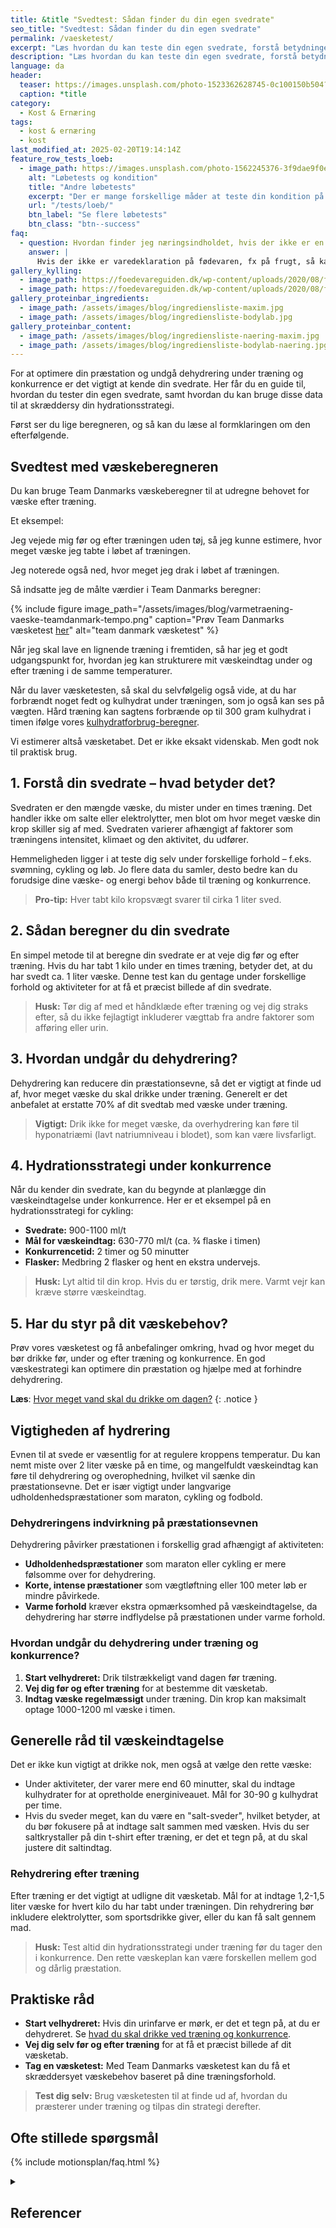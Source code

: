 ```yaml
---
title: &title "Svedtest: Sådan finder du din egen svedrate"
seo_title: "Svedtest: Sådan finder du din egen svedrate"
permalink: /vaesketest/
excerpt: "Læs hvordan du kan teste din egen svedrate, forstå betydningen af dit væsketab under træning, og få indsigt i hvordan du undgår dehydrering og planlægger din væskestrategi."
description: "Læs hvordan du kan teste din egen svedrate, forstå betydningen af dit væsketab under træning, og få indsigt i hvordan du undgår dehydrering og planlægger din væskestrategi."
language: da
header:
  teaser: https://images.unsplash.com/photo-1523362628745-0c100150b504?q=60&w=400&h=300&auto=format&fit=crop&ixlib=rb-4.0.3&ixid=M3wxMjA3fDB8MHxwaG90by1wYWdlfHx8fGVufDB8fHx8fA%3D%3D
  caption: *title
category:
  - Kost & Ernæring
tags:
  - kost & ernæring
  - kost
last_modified_at: 2025-02-20T19:14:14Z
feature_row_tests_loeb:
  - image_path: https://images.unsplash.com/photo-1562245376-3f9dae9f0e73?ixlib=rb-4.0.3&ixid=M3wxMjA3fDB8MHxwaG90by1wYWdlfHx8fGVufDB8fHx8fA%3D%3D&auto=format&fit=crop&w=300&q=10
    alt: "Løbetests og kondition"
    title: "Andre løbetests"
    excerpt: "Der er mange forskellige måder at teste din kondition på. Vi har samlet en lang række forskellige løbetests, hvor du også kan estimere dit kondital."
    url: "/tests/loeb/"
    btn_label: "Se flere løbetests"
    btn_class: "btn--success"
faq:
  - question: Hvordan finder jeg næringsindholdet, hvis der ikke er en varedeklaration?
    answer: |
      Hvis der ikke er varedeklaration på fødevaren, fx på frugt, så kan du finde næringsindholdet i [gratis kalorietæller apps](/kalorietaeller-apps/) eller i nogle af vores [kalorietabeller](/kalorietabellen/), der er baseret på Fødevaredatabanken lavet af Fødevareinstituttet på Danmarks Tekniske Universitet (DTU).
gallery_kylling:
  - image_path: https://foedevareguiden.dk/wp-content/uploads/2020/08/fullsizeoutput_63e-768x1024.jpeg
  - image_path: https://foedevareguiden.dk/wp-content/uploads/2020/08/fullsizeoutput_648-768x1024.jpeg
gallery_proteinbar_ingredients:
  - image_path: /assets/images/blog/ingrediensliste-maxim.jpg
  - image_path: /assets/images/blog/ingrediensliste-bodylab.jpg
gallery_proteinbar_content:
  - image_path: /assets/images/blog/ingrediensliste-naering-maxim.jpg
  - image_path: /assets/images/blog/ingrediensliste-bodylab-naering.jpg
---
```


For at optimere din præstation og undgå dehydrering under træning og konkurrence er det vigtigt at kende din svedrate. Her får du en guide til, hvordan du tester din egen svedrate, samt hvordan du kan bruge disse data til at skræddersy din hydrationsstrategi.

Først ser du lige beregneren, og så kan du læse al formklaringen om den efterfølgende.

## Svedtest med væskeberegneren

Du kan bruge Team Danmarks væskeberegner til at udregne behovet for væske efter træning.

Et eksempel:

Jeg vejede mig før og efter træningen uden tøj, så jeg kunne estimere, hvor meget væske jeg tabte i løbet af træningen.

Jeg noterede også ned, hvor meget jeg drak i løbet af træningen.

Så indsatte jeg de målte værdier i Team Danmarks beregner:

{% include figure image_path="/assets/images/blog/varmetraening-vaeske-teamdanmark-tempo.png"  caption="Prøv Team Danmarks væsketest [her](https://www.teamdanmark.dk/til-atleter/sportsernaering/vaesketest/)" alt="team danmark væsketest" %}

Når jeg skal lave en lignende træning i fremtiden, så har jeg et godt udgangspunkt for, hvordan jeg kan strukturere mit væskeindtag under og efter træning i de samme temperaturer.

Når du laver væsketesten, så skal du selvfølgelig også vide, at du har forbrændt noget fedt og kulhydrat under træningen, som jo også kan ses på vægten. Hård træning kan sagtens forbrænde op til 300 gram kulhydrat i timen ifølge vores [kulhydratforbrug-beregner](/kulhydratforbrug/).

Vi estimerer altså væsketabet. Det er ikke eksakt videnskab. Men godt nok til praktisk brug.

## 1. Forstå din svedrate – hvad betyder det?

Svedraten er den mængde væske, du mister under en times træning. Det handler ikke om salte eller elektrolytter, men blot om hvor meget væske din krop skiller sig af med. Svedraten varierer afhængigt af faktorer som træningens intensitet, klimaet og den aktivitet, du udfører.

Hemmeligheden ligger i at teste dig selv under forskellige forhold – f.eks. svømning, cykling og løb. Jo flere data du samler, desto bedre kan du forudsige dine væske- og energi behov både til træning og konkurrence.

> **Pro-tip:** Hver tabt kilo kropsvægt svarer til cirka 1 liter sved. 

## 2. Sådan beregner du din svedrate

En simpel metode til at beregne din svedrate er at veje dig før og efter træning. Hvis du har tabt 1 kilo under en times træning, betyder det, at du har svedt ca. 1 liter væske. Denne test kan du gentage under forskellige forhold og aktiviteter for at få et præcist billede af din svedrate.

> **Husk:** Tør dig af med et håndklæde efter træning og vej dig straks efter, så du ikke fejlagtigt inkluderer vægttab fra andre faktorer som afføring eller urin.

## 3. Hvordan undgår du dehydrering?

Dehydrering kan reducere din præstationsevne, så det er vigtigt at finde ud af, hvor meget væske du skal drikke under træning. Generelt er det anbefalet at erstatte 70% af dit svedtab med væske under træning.

> **Vigtigt:** Drik ikke for meget væske, da overhydrering kan føre til hyponatriæmi (lavt natriumniveau i blodet), som kan være livsfarligt. 

## 4. Hydrationsstrategi under konkurrence

Når du kender din svedrate, kan du begynde at planlægge din væskeindtagelse under konkurrence. Her er et eksempel på en hydrationsstrategi for cykling:

- **Svedrate:** 900-1100 ml/t
- **Mål for væskeindtag:** 630-770 ml/t (ca. ¾ flaske i timen)
- **Konkurrencetid:** 2 timer og 50 minutter
- **Flasker:** Medbring 2 flasker og hent en ekstra undervejs.

> **Husk:** Lyt altid til din krop. Hvis du er tørstig, drik mere. Varmt vejr kan kræve større væskeindtag.

## 5. Har du styr på dit væskebehov?

Prøv vores væsketest og få anbefalinger omkring, hvad og hvor meget du bør drikke før, under og efter træning og konkurrence. En god væskestrategi kan optimere din præstation og hjælpe med at forhindre dehydrering.

**Læs**: [Hvor meget vand skal du drikke om dagen?](/hvor-meget-vand-skal-man-drikke-om-dagen/)
{: .notice }

## Vigtigheden af hydrering

Evnen til at svede er væsentlig for at regulere kroppens temperatur. Du kan nemt miste over 2 liter væske på en time, og mangelfuldt væskeindtag kan føre til dehydrering og overophedning, hvilket vil sænke din præstationsevne. Det er især vigtigt under langvarige udholdenhedspræstationer som maraton, cykling og fodbold.

### Dehydreringens indvirkning på præstationsevnen

Dehydrering påvirker præstationen i forskellig grad afhængigt af aktiviteten:

- **Udholdenhedspræstationer** som maraton eller cykling er mere følsomme over for dehydrering.
- **Korte, intense præstationer** som vægtløftning eller 100 meter løb er mindre påvirkede.
- **Varme forhold** kræver ekstra opmærksomhed på væskeindtagelse, da dehydrering har større indflydelse på præstationen under varme forhold.

### Hvordan undgår du dehydrering under træning og konkurrence?

1. **Start velhydreret:** Drik tilstrækkeligt vand dagen før træning.
2. **Vej dig før og efter træning** for at bestemme dit væsketab.
3. **Indtag væske regelmæssigt** under træning. Din krop kan maksimalt optage 1000-1200 ml væske i timen.

## Generelle råd til væskeindtagelse

Det er ikke kun vigtigt at drikke nok, men også at vælge den rette væske:

- Under aktiviteter, der varer mere end 60 minutter, skal du indtage kulhydrater for at opretholde energiniveauet. Mål for 30-90 g kulhydrat per time.
- Hvis du sveder meget, kan du være en "salt-sveder", hvilket betyder, at du bør fokusere på at indtage salt sammen med væsken. Hvis du ser saltkrystaller på din t-shirt efter træning, er det et tegn på, at du skal justere dit saltindtag.

### Rehydrering efter træning

Efter træning er det vigtigt at udligne dit væsketab. Mål for at indtage 1,2-1,5 liter væske for hvert kilo du har tabt under træningen. Din rehydrering bør inkludere elektrolytter, som sportsdrikke giver, eller du kan få salt gennem mad.

> **Husk:** Test altid din hydrationsstrategi under træning før du tager den i konkurrence. Den rette væskeplan kan være forskellen mellem god og dårlig præstation.

## Praktiske råd

- **Start velhydreret:** Hvis din urinfarve er mørk, er det et tegn på, at du er dehydreret. Se [hvad du skal drikke ved træning og konkurrence](/hvad-skal-jeg-drikke/).
- **Vej dig selv før og efter træning** for at få et præcist billede af dit væsketab.
- **Tag en væsketest:** Med Team Danmarks væsketest kan du få et skræddersyet væskebehov baseret på dine træningsforhold.

> **Test dig selv:** Brug væsketesten til at finde ud af, hvordan du præsterer under træning og tilpas din strategi derefter.

## Ofte stillede spørgsmål

{% include motionsplan/faq.html %}

<details markdown="1" class="references">
  <summary><h2 id="references">Referencer</h2></summary>

- [A satiety index of common foods](https://pubmed.ncbi.nlm.nih.gov/7498104/)
- [Functional foods and the satiety cascade](http://www3.interscience.wiley.com/journal/119421483/abstract?CRETRY=1&SRETRY=0), Bellisle F. Nutrition Bulletin 2008, 33, 8–14
- [Controlling satiety: how environmental factors influence food intake](http://www.sciencedirect.com/science?_ob=ArticleURL&_udi=B6VHY-4VY2C6P-3&_user=10&_coverDate=07%2F31%2F2009&_rdoc=1&_fmt=high&_orig=search&_sort=d&_docanchor=&view=c&_searchStrId=1361066016&_rerunOrigin=google&_acct=C000050221&_version=1&_urlVersion=0&_userid=10&md5=df8c0af3526e0ce3922e690a446f9ad6), Smith & Ditschun. Trends in Food Science & Technology 20 (2009) 271-277
- [Satiation, satiety and their effects on eating behaviour](http://www.ingentaconnect.com/content/bsc/nbu/2009/00000034/00000002/art00003), Benelam B. Nutrition Bulletin 2009, 34, 126–173

</details>